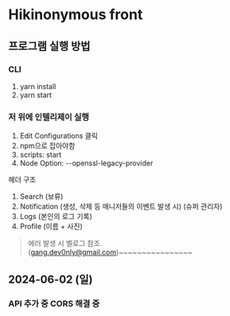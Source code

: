 # Hikinonymous front

## 프로그램 실행 방법
### CLI
1. yarn install
2. yarn start

### 저 위에 인텔리제이 실행
1. Edit Configurations 클릭
2. npm으로 잡아야함
3. scripts: start
4. Node Option: --openssl-legacy-provider 

헤더 구조
1. Search (보류)
2. Notification (생성, 삭제 등 매니저들의 이벤트 발생 시) (슈퍼 관리자)
3. Logs (본인의 로그 기록)
4. Profile (이름 + 사진)


> 에러 발생 시 벨로그 참조. (gang.dev0nly@gmail.com)~~~~~~~~~~~~~~~~


## 2024-06-02 (일)
### API 추가 중 CORS 해결 중